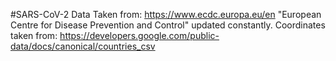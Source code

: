 #SARS-CoV-2
Data Taken from: https://www.ecdc.europa.eu/en
"European Centre for Disease Prevention and Control" updated constantly.
Coordinates taken from: https://developers.google.com/public-data/docs/canonical/countries_csv
